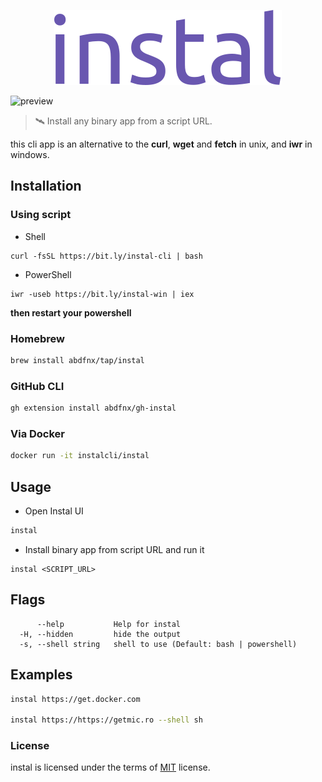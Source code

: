 <p align="center">
  <img src="https://raw.githubusercontent.com/abdfnx/instal/main/.github/assets/logo.svg" height="120px" />
</p>

![preview](https://user-images.githubusercontent.com/64256993/154235804-d29d7b10-c7d2-4732-8c06-63ee994865eb.gif)

> 🛰️ Install any binary app from a script URL.

this cli app is an alternative to the **curl**, **wget** and **fetch** in unix, and **iwr** in windows.

## Installation

### Using script

* Shell

```
curl -fsSL https://bit.ly/instal-cli | bash
```

* PowerShell

```
iwr -useb https://bit.ly/instal-win | iex
```

**then restart your powershell**

### Homebrew

```bash
brew install abdfnx/tap/instal
```

### GitHub CLI

```bash
gh extension install abdfnx/gh-instal
```

### Via Docker

```bash
docker run -it instalcli/instal
```

## Usage

* Open Instal UI

```bash
instal
```

* Install binary app from script URL and run it

```
instal <SCRIPT_URL>
```

## Flags

```
      --help           Help for instal
  -H, --hidden         hide the output
  -s, --shell string   shell to use (Default: bash | powershell)
```

## Examples

```bash
instal https://get.docker.com

instal https://https://getmic.ro --shell sh
```

### License

instal is licensed under the terms of [MIT](https://github.com/abdfnx/instal/blob/main/LICENSE) license.
